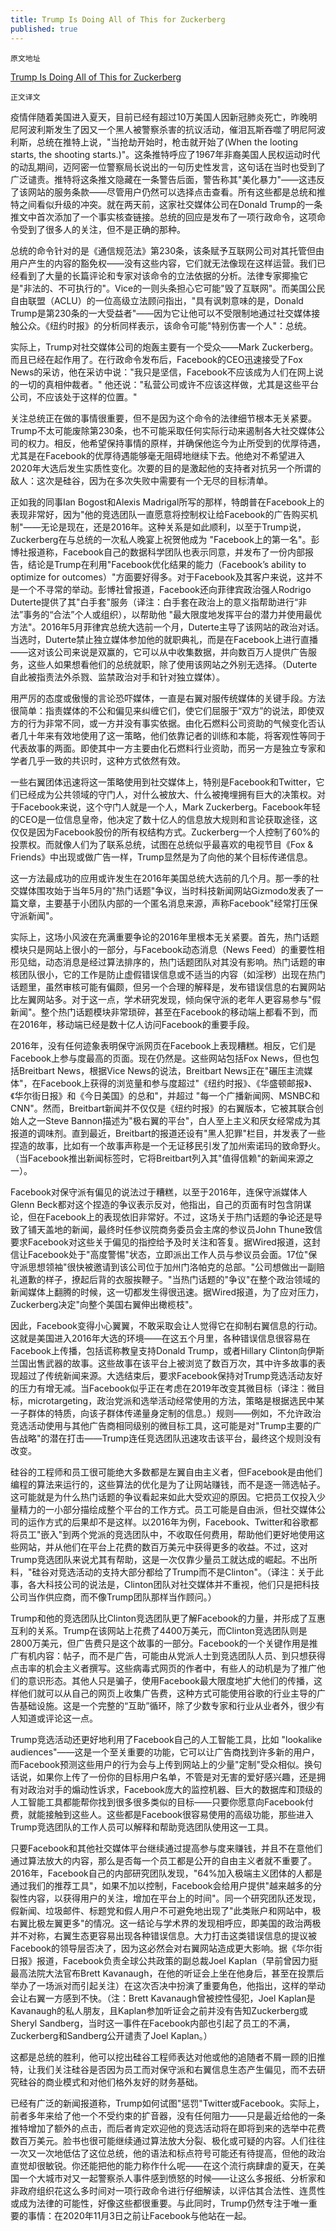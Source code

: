 ```yaml
---
title: Trump Is Doing All of This for Zuckerberg
published: true
---
```

`原文地址`

[Trump Is Doing All of This for Zuckerberg](https://www.theatlantic.com/technology/archive/2020/05/trumps-executive-order-isnt-about-twitter/612349/)

`正文译文`

<!-- wp:paragraph -->
<p>疫情伴随着美国进入夏天，目前已经有超过10万美国人因新冠肺炎死亡，昨晚明尼阿波利斯发生了因又一个黑人被警察杀害的抗议活动，催泪瓦斯吞噬了明尼阿波利斯，总统在推特上说，"当抢劫开始时，枪击就开始了(When the looting starts, the shooting starts.)"。这条推特呼应了1967年非裔美国人民权运动时代的动乱期间，迈阿密一位警察局长说出的一句历史性发言，这句话在当时也受到了广泛谴责。推特将这条推文隐藏在一条警告后面，警告称其"美化暴力"——这违反了该网站的服务条款——尽管用户仍然可以选择点击查看。所有这些都是总统和推特之间看似升级的冲突。就在两天前，这家社交媒体公司在Donald Trump的一条推文中首次添加了一个事实核查链接。总统的回应是发布了一项行政命令，这项命令受到了很多人的关注，但不是正确的那种。</p>
<!-- /wp:paragraph -->

<!-- wp:paragraph -->
<p>总统的命令针对的是《通信规范法》第230条，该条赋予互联网公司对其托管但由用户产生的内容的豁免权——没有这些内容，它们就无法像现在这样运营。我们已经看到了大量的长篇评论和专家对该命令的立法依据的分析。法律专家揶揄它是"非法的、不可执行的"。Vice的一则头条担心它可能"毁了互联网"。而美国公民自由联盟（ACLU）的一位高级立法顾问指出，"具有讽刺意味的是，Donald Trump是第230条的一大受益者"——因为它让他可以不受限制地通过社交媒体接触公众。《纽约时报》的分析同样表示，该命令可能"特别伤害一个人"：总统。</p>
<!-- /wp:paragraph -->

<!-- wp:paragraph -->
<p>实际上，Trump对社交媒体公司的炮轰主要有一个受众——Mark Zuckerberg。而且已经在起作用了。在行政命令发布后，Facebook的CEO迅速接受了Fox News的采访，他在采访中说："我只是坚信，Facebook不应该成为人们在网上说的一切的真相仲裁者。" 他还说："私营公司或许不应该这样做，尤其是这些平台公司，不应该处于这样的位置。"</p>
<!-- /wp:paragraph -->

<!-- wp:paragraph -->
<p>关注总统正在做的事情很重要，但不是因为这个命令的法律细节根本无关紧要。Trump不太可能废除第230条，也不可能采取任何实际行动来遏制各大社交媒体公司的权力。相反，他希望保持事情的原样，并确保他迄今为止所受到的优厚待遇，尤其是在Facebook的优厚待遇能够毫无阻碍地继续下去。他绝对不希望进入2020年大选后发生实质性变化。次要的目的是激起他的支持者对抗另一个所谓的敌人：这次是硅谷，因为在多次失败中需要有一个无尽的目标清单。</p>
<!-- /wp:paragraph -->

<!-- wp:paragraph -->
<p>正如我的同事Ian Bogost和Alexis Madrigal所写的那样，特朗普在Facebook上的表现非常好，因为"他的竞选团队一直愿意将控制权让给Facebook的广告购买机制"——无论是现在，还是2016年。这种关系是如此顺利，以至于Trump说，Zuckerberg在与总统的一次私人晚宴上祝贺他成为 "Facebook上的第一名"。彭博社报道称，Facebook自己的数据科学团队也表示同意，并发布了一份内部报告，结论是Trump在利用"Facebook优化结果的能力（Facebook’s ability to optimize for outcomes）"方面要好得多。对于Facebook及其客户来说，这并不是一个不寻常的举动。彭博社曾报道，Facebook还向菲律宾政治强人Rodrigo Duterte提供了其"白手套"服务（译注：白手套在政治上的意义指帮助进行“非法”事务的“合法”个人或组织），以帮助他 "最大限度地发挥平台的潜力并使用最优方法"。2016年5月菲律宾总统大选前一个月，Duterte主导了该网站的政治对话。当选时，Duterte禁止独立媒体参加他的就职典礼，而是在Facebook上进行直播——这对该公司来说是双赢的，它可以从中收集数据，并向数百万人提供广告服务，这些人如果想看他们的总统就职，除了使用该网站之外别无选择。（Duterte自此被指责法外杀戮、监禁政治对手和针对独立媒体）。</p>
<!-- /wp:paragraph -->

<!-- wp:paragraph -->
<p>用严厉的态度或傲慢的言论恐吓媒体，一直是右翼对服传统媒体的关键手段。方法很简单：指责媒体的不公和偏见来纠缠它们，使它们屈服于“双方”的说法，即使双方的行为非常不同，或一方并没有事实依据。由化石燃料公司资助的气候变化否认者几十年来有效地使用了这一策略，他们依靠记者的训练和本能，将客观性等同于代表故事的两面。即使其中一方主要由化石燃料行业资助，而另一方是独立专家和学者几乎一致的共识时，这种方式依然有效。</p>
<!-- /wp:paragraph -->

<!-- wp:paragraph -->
<p>一些右翼团体迅速将这一策略使用到社交媒体上，特别是Facebook和Twitter，它们已经成为公共领域的守门人，对什么被放大、什么被掩埋拥有巨大的决策权。对于Facebook来说，这个守门人就是一个人，Mark Zuckerberg。Facebook年轻的CEO是一位信息皇帝，他决定了数十亿人的信息放大规则和言论获取途径，这仅仅是因为Facebook股份的所有权结构方式。Zuckerberg一个人控制了60%的投票权。而就像人们为了联系总统，试图在总统似乎最喜欢的电视节目《Fox &amp; Friends》中出现或做广告一样，Trump显然是为了向他的某个目标传递信息。</p>
<!-- /wp:paragraph -->

<!-- wp:paragraph -->
<p>这一方法最成功的应用或许发生在2016年美国总统大选前的几个月。那一季的社交媒体围攻始于当年5月的"热门话题"争议，当时科技新闻网站Gizmodo发表了一篇文章，主要基于小团队内部的一个匿名消息来源，声称Facebook"经常打压保守派新闻"。</p>
<!-- /wp:paragraph -->

<!-- wp:paragraph -->
<p>实际上，这场小风波在充满重要争论的2016年里根本无关紧要。首先，热门话题模块只是网站上很小的一部分，与Facebook动态消息（News Feed）的重要性相形见绌，动态消息是经过算法排序的，热门话题团队对其没有影响。热门话题的审核团队很小，它的工作是防止虚假错误信息或不适当的内容（如淫秽）出现在热门话题里，虽然审核可能有偏颇，但另一个合理的解释是，发布错误信息的右翼网站比左翼网站多。对于这一点，学术研究发现，倾向保守派的老年人更容易参与"假新闻"。整个热门话题模块非常琐碎，甚至在Facebook的移动端上都看不到，而在2016年，移动端已经是数十亿人访问Facebook的重要手段。</p>
<!-- /wp:paragraph -->

<!-- wp:paragraph -->
<p>2016年，没有任何迹象表明保守派网页在Facebook上表现糟糕。相反，它们是Facebook上参与度最高的页面。现在仍然是。这些网站包括Fox News，但也包括Breitbart News，根据Vice News的说法，Breitbart News正在"碾压主流媒体"，在Facebook上获得的浏览量和参与度超过"《纽约时报》、《华盛顿邮报》、《华尔街日报》和《今日美国》的总和"，并超过 "每一个广播新闻网、MSNBC和CNN"。然而，Breitbart新闻并不仅仅是《纽约时报》的右翼版本，它被其联合创始人之一Steve Bannon描述为"极右翼的平台"，白人至上主义和厌女经常成为其报道的调味剂。直到最近，Breitbart的报道还设有"黑人犯罪"栏目，并发表了一些捏造的故事，比如有一个故事声称是一个无证移民引发了加州索诺玛的致命野火。（当Facebook推出新闻标签时，它将Breitbart列入其"值得信赖"的新闻来源之一）。</p>
<!-- /wp:paragraph -->

<!-- wp:paragraph -->
<p>Facebook对保守派有偏见的说法过于糟糕，以至于2016年，连保守派媒体人Glenn Beck都对这个捏造的争议表示反对，他指出，自己的页面有时包含阴谋论，但在Facebook上的表现依旧非常好。不过，这场关于热门话题的争论还是导致了铺天盖地的新闻，最终时任参议院商务委员会主席的参议员John Thune致信要求Facebook对这些关于偏见的指控给予及时关注和答复。据Wired报道，这封信让Facebook处于"高度警惕"状态，立即派出工作人员与参议员会面。17位"保守派思想领袖"很快被邀请到该公司位于加州门洛帕克的总部。"公司想做出一副赔礼道歉的样子，撩起后背的衣服挨鞭子。"当热门话题的"争议"在整个政治领域的新闻媒体上翻腾的时候，这一切都发生得很迅速。据Wired报道，为了应对压力，Zuckerberg决定"向整个美国右翼伸出橄榄枝"。</p>
<!-- /wp:paragraph -->

<!-- wp:paragraph -->
<p>因此，Facebook变得小心翼翼，不敢采取会让人觉得它在抑制右翼信息的行动。这就是美国进入2016年大选的环境——在这五个月里，各种错误信息很容易在Facebook上传播，包括谎称教皇支持Donald Trump，或者Hillary Clinton向伊斯兰国出售武器的故事。这些故事在该平台上被浏览了数百万次，其中许多故事的表现超过了传统新闻来源。大选结束后，要求Facebook保持对Trump竞选活动友好的压力有增无减。当Facebook似乎正在考虑在2019年改变其微目标（译注：微目标，microtargeting，政治党派和选举活动经常使用的方法，策略是根据选民中某一子群体的特质，向该子群体传递量身定制的信息。）规则——例如，不允许政治竞选活动使用与其他广告商相同级别的微目标工具，这可能是对"Trump主要的广告战略"的潜在打击——Trump连任竞选团队迅速攻击该平台，最终这个规则没有改变。</p>
<!-- /wp:paragraph -->

<!-- wp:paragraph -->
<p>硅谷的工程师和员工很可能绝大多数都是左翼自由主义者，但Facebook是由他们编程的算法来运行的，这些算法的优化是为了让网站赚钱，而不是逐一筛选帖子。这可能就是为什么热门话题的争议看起来如此大受欢迎的原因。它把员工仅投入少量精力的一小部分描绘成整个平台的工作方式。员工可能是自由派，但社交媒体公司的运作方式的后果却不是这样。以2016年为例，Facebook、Twitter和谷歌都将员工"嵌入"到两个党派的竞选团队中，不收取任何费用，帮助他们更好地使用这些网站，并从他们在平台上花费的数百万美元中获得更多的收益。不过，这对Trump竞选团队来说尤其有帮助，这是一次仅靠少量员工就达成的崛起。不出所料，"硅谷对竞选活动的支持大部分都给了Trump而不是Clinton"。（译注：关于此事，各大科技公司的说法是，Clinton团队对社交媒体并不重视，他们只是把科技公司当作供应商，而不像Trump团队那样当作顾问。）</p>
<!-- /wp:paragraph -->

<!-- wp:paragraph -->
<p>Trump和他的竞选团队比Clinton竞选团队更了解Facebook的力量，并形成了互惠互利的关系。Trump在该网站上花费了4400万美元，而Clinton竞选团队则是2800万美元，但广告费只是这个故事的一部分。Facebook的一个关键作用是推广有机内容：帖子，而不是广告，可能由从党派人士到竞选团队人员、到只想获得点击率的机会主义者撰写。这些病毒式网页的作者中，有些人的动机是为了推广他们的意识形态。其他人只是骗子，使用Facebook最大限度地扩大他们的传播，这样他们就可以从自己的网页上收集广告费，这种方式可能使用谷歌的行业主导的广告基础设施。这是一个完整的“互助”循环，除了少数专家和行业从业者外，很少有人知道或评论这一点。</p>
<!-- /wp:paragraph -->

<!-- wp:paragraph -->
<p>Trump竞选活动还更好地利用了Facebook自己的人工智能工具，比如 "lookalike audiences"——这是一个至关重要的功能，它可以让广告商找到许多新的用户，而Facebook预测这些用户的行为会与上传到网站上的少量"定制"受众相似。换句话说，如果你上传了一份你的目标用户名单，不管是对无害的爱好感兴趣，还是拥有对政治对手的煽动性诉求，Facebook庞大的监控机器、巨大的数据库和顶级的人工智能工具都能帮你找到很多很多类似的目标——只要你愿意向Facebook付费，就能接触到这些人。这些都是Facebook很容易使用的高级功能，那些进入Trump竞选团队的工作人员可以解释和帮助竞选团队使用这一工具。</p>
<!-- /wp:paragraph -->

<!-- wp:paragraph -->
<p>只要Facebook和其他社交媒体平台继续通过提高参与度来赚钱，并且不在意他们通过算法放大的内容，那么是否每一个员工都是公开的自由主义者就不重要了。2016年，Facebook自己的内部研究团队发现，"64%加入极端主义团体的人都是通过我们的推荐工具"，如果不加以控制，Facebook会给用户提供"越来越多的分裂性内容，以获得用户的关注，增加在平台上的时间"。同一个研究团队还发现，假新闻、垃圾邮件、标题党和假人用户不可避免地出现了"此类账户和网站中，极右翼比极左翼更多"的情况。这一结论与学术界的发现相呼应，即美国的政治两极并不对称，右翼生态更容易出现各种错误信息。大力打击这类错误信息的提议被Facebook的领导层否决了，因为这必然会对右翼网站造成更大影响。据《华尔街日报》报道，Facebook负责全球公共政策的副总裁Joel Kaplan（早前曾因力挺最高法院大法官布Brett Kavanaugh，在他的听证会上坐在他身后，甚至在投票后举办了一场派对而引起关注）在这次否决中扮演了重要角色，他指出，这样的举动会让右翼一方感到不快。（注：Brett Kavanaugh曾被控性侵犯，Joel Kaplan是Kavanaugh的私人朋友，且Kaplan参加听证会之前并没有告知Zuckerberg或Sheryl Sandberg，当时这一事件在Facebook内部也引起了员工的不满，Zuckerberg和Sandberg公开谴责了Joel Kaplan。）</p>
<!-- /wp:paragraph -->

<!-- wp:paragraph -->
<p>这都是总统的胜利，他可以挖出硅谷工程师表达对他或他的追随者不屑一顾的旧推特，让我们关注硅谷是否因为员工而对保守派和右翼信息生态产生偏见，而不去研究硅谷的商业模式和对他们格外友好的财务基础。</p>
<!-- /wp:paragraph -->

<!-- wp:paragraph -->
<p>已经有广泛的新闻报道称，Trump如何试图"惩罚"Twitter或Facebook。实际上，前者多年来给了他一个不受约束的扩音器，没有任何阻力——只是最近给他的一条推特增加了额外的点击，而后者肯定欢迎他的竞选活动将在即将到来的选举中花费数百万美元。脸书也很可能继续通过算法放大分裂、极化或可疑的内容。人们往往一次又一次地低估了这位总统，他的语法和标点符号可能还有待提高，但他的政治直觉却很敏锐。你还能把他的能力称作什么呢——在这个流行病肆虐的夏天，在美国一个大城市对又一起警察杀人事件感到愤怒的时候——让这么多报纸、分析家和非政府组织花这么多时间对一项行政命令进行仔细解读，以评估其合法性、连贯性或成为法律的可能性，好像这些都很重要。与此同时，Trump仍然专注于唯一重要的事情：在2020年11月3日之前让Facebook与他站在一起。</p>
<!-- /wp:paragraph -->

